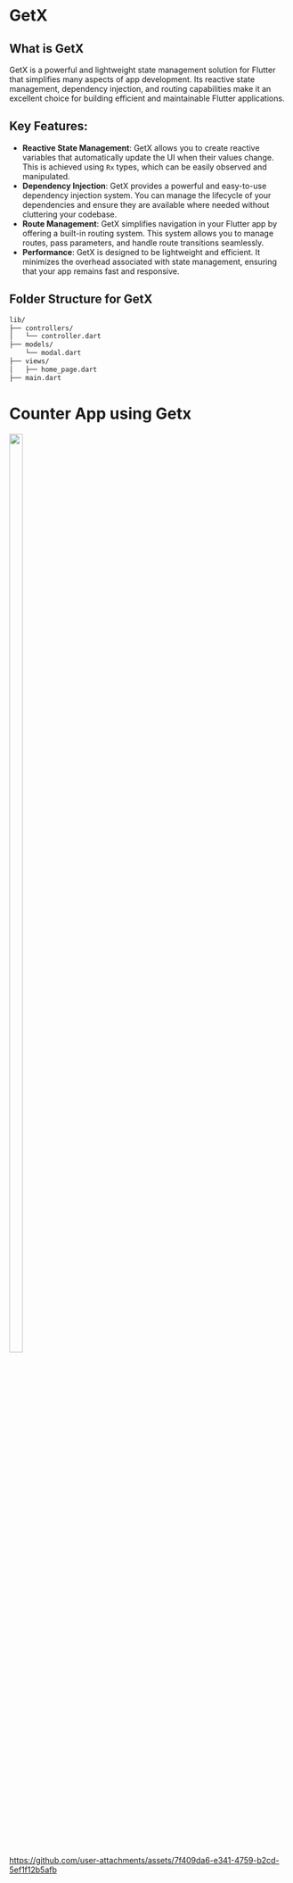 # GetX

## What is GetX

GetX is a powerful and lightweight state management solution for Flutter that simplifies many aspects of app development. Its reactive state management, dependency injection, and routing capabilities make it an excellent choice for building efficient and maintainable Flutter applications.

## Key Features:

- **Reactive State Management**: GetX allows you to create reactive variables that automatically update the UI when their values change. This is achieved using `Rx` types, which can be easily observed and manipulated.
- **Dependency Injection**: GetX provides a powerful and easy-to-use dependency injection system. You can manage the lifecycle of your dependencies and ensure they are available where needed without cluttering your codebase.
- **Route Management**: GetX simplifies navigation in your Flutter app by offering a built-in routing system. This system allows you to manage routes, pass parameters, and handle route transitions seamlessly.
- **Performance**: GetX is designed to be lightweight and efficient. It minimizes the overhead associated with state management, ensuring that your app remains fast and responsive.

## Folder Structure for GetX

```bash
lib/
├── controllers/
│   └── controller.dart
├── models/
    └── modal.dart
├── views/
│   ├── home_page.dart
├── main.dart
```


# Counter App using Getx

<img src="https://github.com/user-attachments/assets/4ee0bdd0-5d71-4449-8826-b1b337d01e08" height=65% width=22%>

https://github.com/user-attachments/assets/7f409da6-e341-4759-b2cd-5ef1f12b5afb
